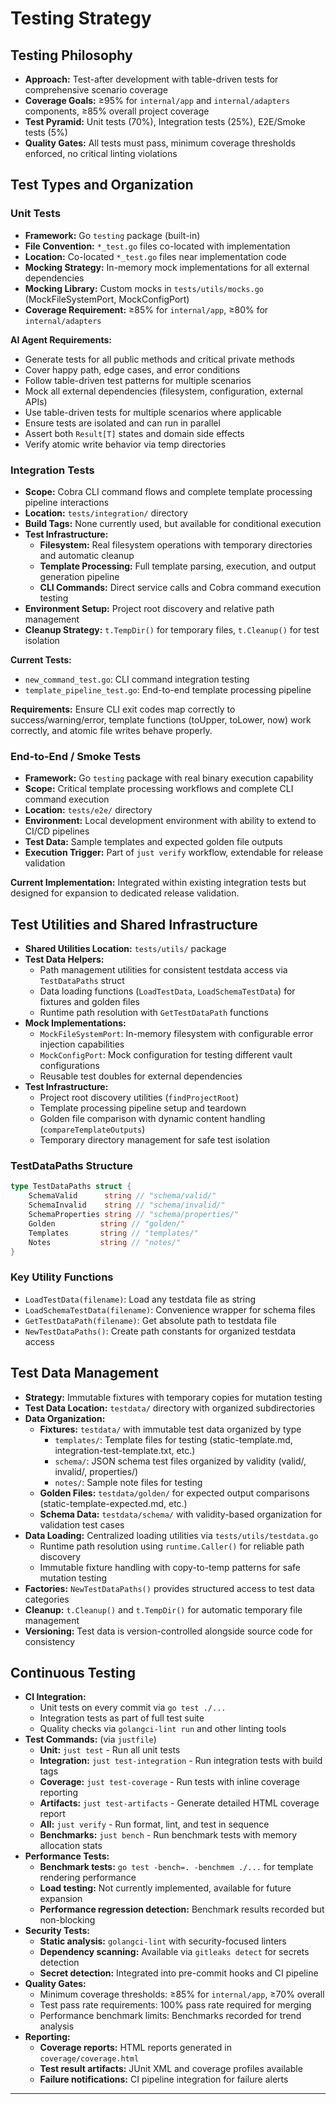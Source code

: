 # Testing Strategy

## Testing Philosophy

- **Approach:** Test-after development with table-driven tests for comprehensive scenario coverage
- **Coverage Goals:** ≥95% for `internal/app` and `internal/adapters` components, ≥85% overall project coverage
- **Test Pyramid:** Unit tests (70%), Integration tests (25%), E2E/Smoke tests (5%)
- **Quality Gates:** All tests must pass, minimum coverage thresholds enforced, no critical linting violations

## Test Types and Organization

### Unit Tests

- **Framework:** Go `testing` package (built-in)
- **File Convention:** `*_test.go` files co-located with implementation
- **Location:** Co-located `*_test.go` files near implementation code
- **Mocking Strategy:** In-memory mock implementations for all external dependencies
- **Mocking Library:** Custom mocks in `tests/utils/mocks.go` (MockFileSystemPort, MockConfigPort)
- **Coverage Requirement:** ≥85% for `internal/app`, ≥80% for `internal/adapters`

**AI Agent Requirements:**
- Generate tests for all public methods and critical private methods
- Cover happy path, edge cases, and error conditions
- Follow table-driven test patterns for multiple scenarios
- Mock all external dependencies (filesystem, configuration, external APIs)
- Use table-driven tests for multiple scenarios where applicable
- Ensure tests are isolated and can run in parallel
- Assert both `Result[T]` states and domain side effects
- Verify atomic write behavior via temp directories

### Integration Tests

- **Scope:** Cobra CLI command flows and complete template processing pipeline interactions
- **Location:** `tests/integration/` directory
- **Build Tags:** None currently used, but available for conditional execution
- **Test Infrastructure:**
  - **Filesystem:** Real filesystem operations with temporary directories and automatic cleanup
  - **Template Processing:** Full template parsing, execution, and output generation pipeline
  - **CLI Commands:** Direct service calls and Cobra command execution testing
- **Environment Setup:** Project root discovery and relative path management
- **Cleanup Strategy:** `t.TempDir()` for temporary files, `t.Cleanup()` for test isolation

**Current Tests:**
- `new_command_test.go`: CLI command integration testing
- `template_pipeline_test.go`: End-to-end template processing pipeline

**Requirements:** Ensure CLI exit codes map correctly to success/warning/error, template functions (toUpper, toLower, now) work correctly, and atomic file writes behave properly.

### End-to-End / Smoke Tests

- **Framework:** Go `testing` package with real binary execution capability
- **Scope:** Critical template processing workflows and complete CLI command execution
- **Location:** `tests/e2e/` directory
- **Environment:** Local development environment with ability to extend to CI/CD pipelines
- **Test Data:** Sample templates and expected golden file outputs
- **Execution Trigger:** Part of `just verify` workflow, extendable for release validation

**Current Implementation:** Integrated within existing integration tests but designed for expansion to dedicated release validation.

## Test Utilities and Shared Infrastructure

- **Shared Utilities Location:** `tests/utils/` package
- **Test Data Helpers:**
  - Path management utilities for consistent testdata access via `TestDataPaths` struct
  - Data loading functions (`LoadTestData`, `LoadSchemaTestData`) for fixtures and golden files
  - Runtime path resolution with `GetTestDataPath` functions
- **Mock Implementations:**
  - `MockFileSystemPort`: In-memory filesystem with configurable error injection capabilities
  - `MockConfigPort`: Mock configuration for testing different vault configurations
  - Reusable test doubles for external dependencies
- **Test Infrastructure:**
  - Project root discovery utilities (`findProjectRoot`)
  - Template processing pipeline setup and teardown
  - Golden file comparison with dynamic content handling (`compareTemplateOutputs`)
  - Temporary directory management for safe test isolation

### TestDataPaths Structure
```go
type TestDataPaths struct {
    SchemaValid      string // "schema/valid/"
    SchemaInvalid    string // "schema/invalid/"
    SchemaProperties string // "schema/properties/"
    Golden          string // "golden/"
    Templates       string // "templates/"
    Notes           string // "notes/"
}
```

### Key Utility Functions
- `LoadTestData(filename)`: Load any testdata file as string
- `LoadSchemaTestData(filename)`: Convenience wrapper for schema files
- `GetTestDataPath(filename)`: Get absolute path to testdata file
- `NewTestDataPaths()`: Create path constants for organized testdata access

## Test Data Management

- **Strategy:** Immutable fixtures with temporary copies for mutation testing
- **Test Data Location:** `testdata/` directory with organized subdirectories
- **Data Organization:**
  - **Fixtures:** `testdata/` with immutable test data organized by type
    - `templates/`: Template files for testing (static-template.md, integration-test-template.txt, etc.)
    - `schema/`: JSON schema test files organized by validity (valid/, invalid/, properties/)
    - `notes/`: Sample note files for testing
  - **Golden Files:** `testdata/golden/` for expected output comparisons (static-template-expected.md, etc.)
  - **Schema Data:** `testdata/schema/` with validity-based organization for validation test cases
- **Data Loading:** Centralized loading utilities via `tests/utils/testdata.go`
  - Runtime path resolution using `runtime.Caller()` for reliable path discovery
  - Immutable fixture handling with copy-to-temp patterns for safe mutation testing
- **Factories:** `NewTestDataPaths()` provides structured access to test data categories
- **Cleanup:** `t.Cleanup()` and `t.TempDir()` for automatic temporary file management
- **Versioning:** Test data is version-controlled alongside source code for consistency

## Continuous Testing

- **CI Integration:**
  - Unit tests on every commit via `go test ./...`
  - Integration tests as part of full test suite
  - Quality checks via `golangci-lint run` and other linting tools
- **Test Commands:** (via `justfile`)
  - **Unit:** `just test` - Run all unit tests
  - **Integration:** `just test-integration` - Run integration tests with build tags
  - **Coverage:** `just test-coverage` - Run tests with inline coverage reporting
  - **Artifacts:** `just test-artifacts` - Generate detailed HTML coverage report
  - **All:** `just verify` - Run format, lint, and test in sequence
  - **Benchmarks:** `just bench` - Run benchmark tests with memory allocation stats
- **Performance Tests:**
  - **Benchmark tests:** `go test -bench=. -benchmem ./...` for template rendering performance
  - **Load testing:** Not currently implemented, available for future expansion
  - **Performance regression detection:** Benchmark results recorded but non-blocking
- **Security Tests:**
  - **Static analysis:** `golangci-lint` with security-focused linters
  - **Dependency scanning:** Available via `gitleaks detect` for secrets detection
  - **Secret detection:** Integrated into pre-commit hooks and CI pipeline
- **Quality Gates:**
  - Minimum coverage thresholds: ≥85% for `internal/app`, ≥70% overall
  - Test pass rate requirements: 100% pass rate required for merging
  - Performance benchmark limits: Benchmarks recorded for trend analysis
- **Reporting:**
  - **Coverage reports:** HTML reports generated in `coverage/coverage.html`
  - **Test result artifacts:** JUnit XML and coverage profiles available
  - **Failure notifications:** CI pipeline integration for failure alerts

---
